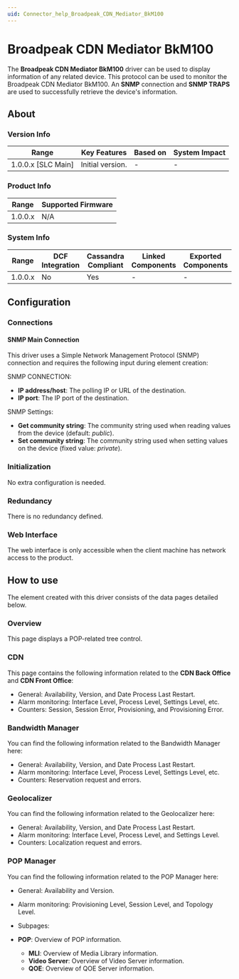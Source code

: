 ```yaml
---
uid: Connector_help_Broadpeak_CDN_Mediator_BkM100
---
```


# Broadpeak CDN Mediator BkM100

The **Broadpeak CDN Mediator BkM100** driver can be used to display information of any related device. This protocol can be used to monitor the Broadpeak CDN Mediator BkM100. An **SNMP** connection and **SNMP TRAPS** are used to successfully retrieve the device's information.

## About

### Version Info

| **Range**            | **Key Features** | **Based on** | **System Impact** |
|----------------------|------------------|--------------|-------------------|
| 1.0.0.x \[SLC Main\] | Initial version. | \-           | \-                |

### Product Info

| **Range** | **Supported Firmware** |
|-----------|------------------------|
| 1.0.0.x   | N/A                    |

### System Info

| **Range** | **DCF Integration** | **Cassandra Compliant** | **Linked Components** | **Exported Components** |
|-----------|---------------------|-------------------------|-----------------------|-------------------------|
| 1.0.0.x   | No                  | Yes                     | \-                    | \-                      |

## Configuration

### Connections

#### SNMP Main Connection

This driver uses a Simple Network Management Protocol (SNMP) connection and requires the following input during element creation:

SNMP CONNECTION:

- **IP address/host**: The polling IP or URL of the destination.
- **IP port**: The IP port of the destination.

SNMP Settings:

- **Get community string**: The community string used when reading values from the device (default: *public*).
- **Set community string**: The community string used when setting values on the device (fixed value: *private*).

### Initialization

No extra configuration is needed.

### Redundancy

There is no redundancy defined.

### Web Interface

The web interface is only accessible when the client machine has network access to the product.

## How to use

The element created with this driver consists of the data pages detailed below.

### Overview

This page displays a POP-related tree control.

### CDN

This page contains the following information related to the **CDN Back Office** and **CDN Front Office**:

- General: Availability, Version, and Date Process Last Restart.
- Alarm monitoring: Interface Level, Process Level, Settings Level, etc.
- Counters: Session, Session Error, Provisioning, and Provisioning Error.

### Bandwidth Manager

You can find the following information related to the Bandwidth Manager here:

- General: Availability, Version, and Date Process Last Restart.
- Alarm monitoring: Interface Level, Process Level, Settings Level, etc.
- Counters: Reservation request and errors.

### Geolocalizer

You can find the following information related to the Geolocalizer here:

- General: Availability, Version, and Date Process Last Restart.
- Alarm monitoring: Interface Level, Process Level, and Settings Level.
- Counters: Localization request and errors.

### POP Manager

You can find the following information related to the POP Manager here:

- General: Availability and Version.

- Alarm monitoring: Provisioning Level, Session Level, and Topology Level.

- Subpages:

- **POP**: Overview of POP information.
  - **MLI**: Overview of Media Library information.
  - **Video Server**: Overview of Video Server information.
  - **QOE**: Overview of QOE Server information.
